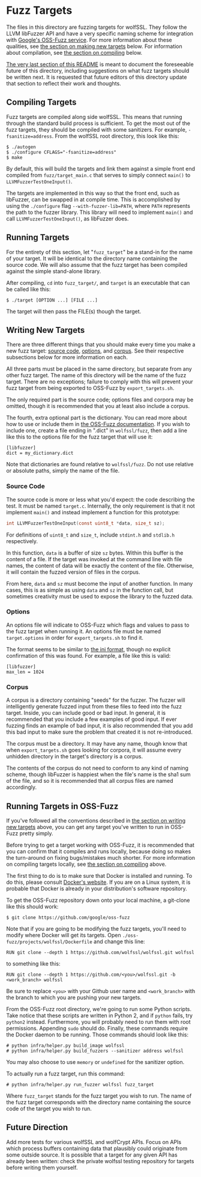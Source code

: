 Fuzz Targets
============

The files in this directory are fuzzing targets for wolfSSL. They follow the
LLVM libFuzzer API and have a very specific naming scheme for integration with
[Google's OSS-Fuzz service][oss-fuzz]. For more information about these
qualities, see [the section on making new targets](#new_target) below. For
information about compilation, see [the section on
compiling](#compiling_target) below.

[The very last section of this README](#future) is meant to document the
foreseeable future of this directory, including suggestions on what fuzz
targets should be written next. It is requested that future editors of this
directory update that section to reflect their work and thoughts.

<a name="compiling_target">Compiling Targets</a>
------------------------------------------------

Fuzz targets are compiled along side wolfSSL. This means that running through
the standard build process is sufficient. To get the most out of the fuzz
targets, they should be compiled with some sanitizers. For example,
`-fsanitize=address`. From the wolfSSL root directory, this look like this:

```
$ ./autogen
$ ./configure CFLAGS="-fsanitize=address"
$ make
```

By default, this will build the targets and link them against a simple front
end compiled from `fuzz/target_main.c` that serves to simply connect
`main()` to `LLVMFuzzerTestOneInput()`.

The targets are implemented in this way so that the front end, such as
libFuzzer, can be swapped in at compile time. This is accomplished by using the
`./configure` flag `--with-fuzzer-lib=PATH`, where `PATH` represents the path
to the fuzzer library. This library will need to implement `main()` and call
`LLVMFuzzerTestOneInput()`, as libFuzzer does.

<a name="run_target">Running Targets</a>
----------------------------------------

For the entirety of this section, let "`fuzz_target`" be a stand-in for the
name of your target. It will be identical to the directory name containing
the source code. We will also assume that the fuzz target has been compiled
against the simple stand-alone library.

After compiling, `cd` into `fuzz_target/`, and `target` is an executable that
can be called like this:

```
$ ./target [OPTION ...] [FILE ...]
```

The target will then pass the FILE(s) though the target.

<a name="new_target">Writing New Targets</a>
--------------------------------------------

There are three different things that you should make every time you make a new
fuzz target: [source code](#target_src), [options](#target_opt), and
[corpus](#target_corp). See their respective subsections below for more
information on each.

All three parts must be placed in the same directory, but separate from any
other fuzz target. The name of this directory will be the name of the fuzz
target. There are no exceptions; failure to comply with this will prevent your
fuzz target from being exported to OSS-Fuzz by `export_targets.sh`.

The only required part is the source code; options files and corpora may be
omitted, though it is recommended that you at least also include a corpus.

The fourth, extra optional part is the dictionary. You can read more about how
to use or include them in [the OSS-Fuzz documentation][dict]. If you wish to
include one, create a file ending in ".dict" in `wolfssl/fuzz`, then add a line
like this to the options file for the fuzz target that will use it:

```
[libfuzzer]
dict = my_dictionary.dict
```

Note that dictionaries are found relative to `wolfssl/fuzz`. Do not use
relative or absolute paths, simply the name of the file.

### <a name="target_src">Source Code</a>

The source code is more or less what you'd expect: the code describing the
test. It must be named `target.c`. Internally, the only requirement is that it
not implement `main()` and instead implement a function for this prototype:

```c
int LLVMFuzzerTestOneInput(const uint8_t *data, size_t sz);
```

For definitions of `uint8_t` and `size_t`, include `stdint.h` and `stdlib.h`
respectively.

In this function, `data` is a buffer of size `sz` bytes. Within this buffer is
the content of a file. If the target was invoked at the command line with file
names, the content of data will be exactly the content of the file. Otherwise,
it will contain the fuzzed version of files in the corpus.

From here, `data` and `sz` must become the input of another function. In many
cases, this is as simple as using `data` and `sz` in the function call, but
sometimes creativity must be used to expose the library to the fuzzed data.

### <a name="target_opt">Options</a>

An options file will indicate to OSS-Fuzz which flags and values to pass to the
fuzz target when running it. An options file must be named `target.options` in
order for `export_targets.sh` to find it.

The format seems to be similar to [the ini format][ini], though no explicit
confirmation of this was found. For example, a file like this is valid:

```
[libfuzzer]
max_len = 1024
```

### <a name="target_corp">Corpus</a>

A corpus is a directory containing "seeds" for the fuzzer. The fuzzer will
intelligently generate fuzzed input from these files to feed into the fuzz
target. Inside, you can include good or bad input. In general, it is
recommended that you include a few examples of good input. If ever fuzzing
finds an example of bad input, it is also recommended that you add this bad
input to make sure the problem that created it is not re-introduced.

The corpus must be a directory. It may have any name, though know that when
`export_targets.sh` goes looking for corpora, it will assume every unhidden
directory in the target's directory is a corpus.

The contents of the corpus do not need to conform to any kind of naming scheme,
though libFuzzer is happiest when the file's name is the sha1 sum of the file,
and so it is recommended that all corpus files are named accordingly.

<a name="with_oss-fuzz">Running Targets in OSS-Fuzz</a>
-------------------------------------------------------

If you've followed all the conventions described in [the section on writing new
targets](#new_target) above, you can get any target you've written to run in
OSS-Fuzz pretty simply.

Before trying to get a target working with OSS-Fuzz, it is recommended that you
can confirm that it compiles and runs locally, because doing so makes the
turn-around on fixing bugs/mistakes much shorter. For more information on
compiling targets locally, see [the section on compiling](#compiling_target)
above.

The first thing to do is to make sure that Docker is installed and running. To
do this, please consult [Docker's website][docker]. If you are on a Linux
system, it is probable that Docker is already in your distribution's software
repository.

To get the OSS-Fuzz repository down onto your local machine, a git-clone like
this should work:

```
$ git clone https://github.com/google/oss-fuzz
```

Note that if you are going to be modifying the fuzz targets, you'll need to
modify where Docker will get its targets. Open
`./oss-fuzz/projects/wolfssl/Dockerfile` and change this line:

```
RUN git clone --depth 1 https://github.com/wolfssl/wolfssl.git wolfssl
```

to something like this:

```
RUN git clone --depth 1 https://github.com/<you>/wolfssl.git -b <work_branch> wolfssl
```

Be sure to replace `<you>` with your Github user name and `<work_branch>` with
the branch to which you are pushing your new targets.

From the OSS-Fuzz root directory, we're going to run some Python scripts. Take
notice that these scripts are written in Python 2, and if `python` fails, try
`python2` instead. Furthermore, you will probably need to run them with root
permissions. Appending `sudo` should do. Finally, these commands require the
Docker daemon to be running. Those commands should look like this:

```
# python infra/helper.py build_image wolfssl
# python infra/helper.py build_fuzzers --sanitizer address wolfssl
```

You may also choose to use `memory` or `undefined` for the sanitizer option.

To actually run a fuzz target, run this command:

```
# python infra/helper.py run_fuzzer wolfssl fuzz_target
```

Where `fuzz_target` stands for the fuzz target you wish to run. The name of the
fuzz target corresponds with the directory name containing the source code of
the target you wish to run.

<a name="future">Future Direction</a>
-------------------------------------

Add more tests for various wolfSSL and wolfCrypt APIs. Focus on APIs which
process buffers containing data that plausibly could originate from some
outside source. It is possible that a target for any given API has already been
written: check the private wolfssl testing repository for targets before
writing them yourself.

<!-- References -->
[libFuzzer]: http://llvm.org/docs/LibFuzzer.html
[libFuzzer_use]: http://llvm.org/docs/LibFuzzer.html#fuzzer-usage
[oss-fuzz]: https://github.com/google/oss-fuzz
[ini]: https://en.wikipedia.org/wiki/INI_file
[dict]: https://github.com/google/oss-fuzz/blob/master/docs/new_project_guide.md#dictionaries
[docker]: https://www.docker.com/
